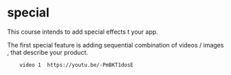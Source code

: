 # special
This course intends to add special effects t your app.

The first special feature is adding sequential combination of videos / images , that describe your product.

        video 1  https://youtu.be/-PmBKT1dosE
